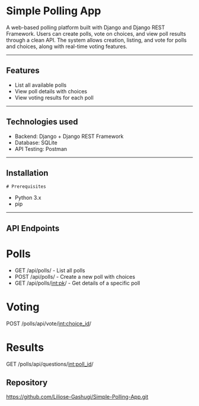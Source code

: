 # Simple Polling App
A web-based polling platform built with Django and Django REST Framework. Users can create polls, vote on choices, and view poll results through a clean API. The system allows creation, listing, and vote for polls and choices, along with real-time voting features.

---

## Features

- List all available polls
- View poll details with choices
- View voting results for each poll

---

## Technologies used
- Backend: Django + Django REST Framework
- Database: SQLite
- API Testing: Postman

---

## Installation
    # Prerequisites
- Python 3.x
- pip

---

## API Endpoints

# Polls
- GET /api/polls/ - List all polls
- POST /api/polls/ - Create a new poll with choices
- GET /api/polls/<int:pk>/ - Get details of a specific poll


# Voting
POST /polls/api/vote/<int:choice_id>/


# Results
GET /polls/api/questions/<int:poll_id>/


## Repository
https://github.com/Liliose-Gashugi/Simple-Polling-App.git